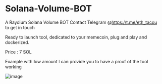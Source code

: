 # Solana-Volume-BOT
A Raydium Solana Volume BOT
Contact Telegram @https://t.me/eth_tacou to get in touch

Ready to launch tool, dedicated to your memecoin, plug and play and dockerized.


Price : 7 SOL

Example with low amount I can provide you to have a proof of the tool working 


![image](https://github.com/DefBTC/Solana-Volume-BOT/assets/83010788/77ceabbc-ac3e-4170-8dfc-d875fa8b0629)
